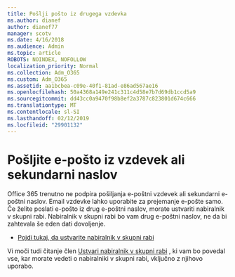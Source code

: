 ```yaml
---
title: Pošlji pošto iz drugega vzdevka
ms.author: dianef
author: dianef77
manager: scotv
ms.date: 4/16/2018
ms.audience: Admin
ms.topic: article
ROBOTS: NOINDEX, NOFOLLOW
localization_priority: Normal
ms.collection: Adm_O365
ms.custom: Adm_O365
ms.assetid: aa1bcbea-c09e-40f1-81ad-e86ad567ae16
ms.openlocfilehash: 50a4368a149e241c311c4d58e7b7d69db1ccd5a9
ms.sourcegitcommit: dd43cc0a9470f98b8ef2a3787c823801d674c666
ms.translationtype: MT
ms.contentlocale: sl-SI
ms.lasthandoff: 02/12/2019
ms.locfileid: "29901132"
---
```

# <a name="send-email-from-an-alias-or-secondary-address"></a>Pošljite e-pošto iz vzdevek ali sekundarni naslov

Office 365 trenutno ne podpira pošiljanja e-poštni vzdevek ali sekundarni e-poštni naslov. Email vzdevke lahko uporabite za prejemanje e-pošte samo. Če želite poslati e-pošto iz drug e-poštni naslov, morate ustvariti nabiralnik v skupni rabi. Nabiralnik v skupni rabi bo vam drug e-poštni naslov, ne da bi zahtevala še eden dati dovoljenje. 
  
- [Pojdi tukaj, da ustvarite nabiralnik v skupni rabi](https://portal.office.com/AdminPortal/Home#/AssistedGuide/addemailoptions)
    
Vi moči tudi čitanje člen [Ustvari nabiralnik v skupni rabi](https://support.office.com/article/871a246d-3acd-4bba-948e-5de8be0544c9) , ki vam bo povedal vse, kar morate vedeti o nabiralniki v skupni rabi, vključno z njihovo uporabo. 
  

